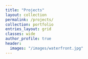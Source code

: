 ```yaml
---
title: "Projects"
layout: collection
permalink: /projects/
collection: portfolio
entries_layout: grid
classes: wide
author_profile: true
header:
  images: "/images/waterfront.jpg"
---
```


